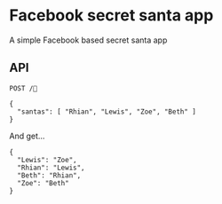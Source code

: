 # Facebook secret santa app
A simple Facebook based secret santa app

## API

```
POST /🎅

{
  "santas": [ "Rhian", "Lewis", "Zoe", "Beth" ]
}
```

And get...

```
{
  "Lewis": "Zoe",
  "Rhian": "Lewis",
  "Beth": "Rhian",
  "Zoe": "Beth"
}
```

